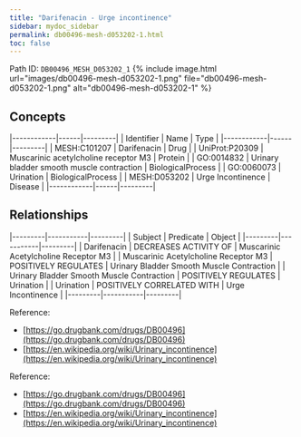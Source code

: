 ```yaml
---
title: "Darifenacin - Urge incontinence"
sidebar: mydoc_sidebar
permalink: db00496-mesh-d053202-1.html
toc: false 
---
```



Path ID: `DB00496_MESH_D053202_1`
{% include image.html url="images/db00496-mesh-d053202-1.png" file="db00496-mesh-d053202-1.png" alt="db00496-mesh-d053202-1" %}

## Concepts

|------------|------|---------|
| Identifier | Name | Type    |
|------------|------|---------|
| MESH:C101207 | Darifenacin | Drug |
| UniProt:P20309 | Muscarinic acetylcholine receptor M3 | Protein |
| GO:0014832 | Urinary bladder smooth muscle contraction | BiologicalProcess |
| GO:0060073 | Urination | BiologicalProcess |
| MESH:D053202 | Urge Incontinence | Disease |
|------------|------|---------|

## Relationships

|---------|-----------|---------|
| Subject | Predicate | Object  |
|---------|-----------|---------|
| Darifenacin | DECREASES ACTIVITY OF | Muscarinic Acetylcholine Receptor M3 |
| Muscarinic Acetylcholine Receptor M3 | POSITIVELY REGULATES | Urinary Bladder Smooth Muscle Contraction |
| Urinary Bladder Smooth Muscle Contraction | POSITIVELY REGULATES | Urination |
| Urination | POSITIVELY CORRELATED WITH | Urge Incontinence |
|---------|-----------|---------|

Reference: 
  - [https://go.drugbank.com/drugs/DB00496](https://go.drugbank.com/drugs/DB00496)
  - [https://en.wikipedia.org/wiki/Urinary_incontinence](https://en.wikipedia.org/wiki/Urinary_incontinence)

Reference: 
  - [https://go.drugbank.com/drugs/DB00496](https://go.drugbank.com/drugs/DB00496)
  - [https://en.wikipedia.org/wiki/Urinary_incontinence](https://en.wikipedia.org/wiki/Urinary_incontinence)
